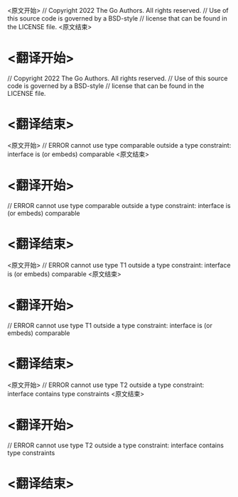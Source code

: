 
<原文开始>
// Copyright 2022 The Go Authors. All rights reserved.
// Use of this source code is governed by a BSD-style
// license that can be found in the LICENSE file.
<原文结束>

# <翻译开始>
// Copyright 2022 The Go Authors. All rights reserved.
// Use of this source code is governed by a BSD-style
// license that can be found in the LICENSE file.
# <翻译结束>


<原文开始>
// ERROR cannot use type comparable outside a type constraint: interface is \(or embeds\) comparable
<原文结束>

# <翻译开始>
// ERROR cannot use type comparable outside a type constraint: interface is \(or embeds\) comparable
# <翻译结束>


<原文开始>
// ERROR cannot use type T1 outside a type constraint: interface is \(or embeds\) comparable
<原文结束>

# <翻译开始>
// ERROR cannot use type T1 outside a type constraint: interface is \(or embeds\) comparable
# <翻译结束>


<原文开始>
// ERROR cannot use type T2 outside a type constraint: interface contains type constraints
<原文结束>

# <翻译开始>
// ERROR cannot use type T2 outside a type constraint: interface contains type constraints
# <翻译结束>

